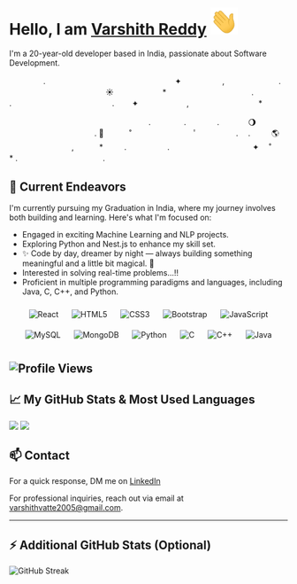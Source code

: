 # Hello, I am <a href="https://www.linkedin.com/in/varshith-reddy-a8514b257/">Varshith Reddy</a> <img src="https://raw.githubusercontent.com/ABSphreak/ABSphreak/master/gifs/Hi.gif" width="50px">

I'm a 20-year-old developer based in India, passionate about Software Development.

⠀⠀⠀⠀⠀⠀.　　　　　　　　　　⠀　　　　　　✦ 　　　　　,　　　　　　　.
⠀⠀⠀⠀⠀⠀⠀⠀⠀⠀⠀⠀⠀⠀⠀⠀⠀☀️
　　　　　　*　　　　　　　　　　　.
.　　　　　　　　　　　　　. 　　✦⠀　   　　　,　　　　　　　　　*

　　　　　　　　　　　　　　　　　　.
　　　　.　　　　.　　　⠀🌖
　　　　　　　　　　　.
🚀
　　　˚　　　　　　　　ﾟ　　　　　.
　.⠀　　🌎⠀‍⠀‍⠀‍⠀‍⠀‍⠀‍⠀‍⠀‍⠀‍⠀‍⠀,
　　　*　　⠀.
　　　　　.　　　　　　　　　　⠀✦
　˚　　　　　　　　　　　　　　*
.⠀ 　　　　　　　　　　.


## 🔭 Current Endeavors

I'm currently pursuing my Graduation in India, where my journey involves both building and learning. Here's what I'm focused on:

- Engaged in exciting Machine Learning and NLP projects.
- Exploring Python and Nest.js to enhance my skill set.
- ✨ Code by day, dreamer by night — always building something meaningful and a little bit magical. 🚀
- Interested in solving real-time problems...!!
- Proficient in multiple programming paradigms and languages, including Java, C, C++, and Python.

<p align="center">
  <img src="https://cdn.jsdelivr.net/gh/devicons/devicon/icons/react/react-original.svg" alt="React" width="69" height="69" style="margin: 10px;"/>
  <img src="https://cdn.jsdelivr.net/gh/devicons/devicon/icons/html5/html5-original.svg" alt="HTML5" width="69" height="69" style="margin: 10px;"/>
  <img src="https://cdn.jsdelivr.net/gh/devicons/devicon/icons/css3/css3-original.svg" alt="CSS3" width="69" height="69" style="margin: 10px;"/>
  <img src="https://cdn.jsdelivr.net/gh/devicons/devicon/icons/bootstrap/bootstrap-original.svg" alt="Bootstrap" width="69" height="69" style="margin: 10px;"/>
  <img src="https://cdn.jsdelivr.net/gh/devicons/devicon/icons/javascript/javascript-original.svg" alt="JavaScript" width="69" height="69" style="margin: 10px;"/>
  <img src="https://cdn.jsdelivr.net/gh/devicons/devicon/icons/mysql/mysql-original.svg" alt="MySQL" width="69" height="69" style="margin: 10px;"/>
  <img src="https://cdn.jsdelivr.net/gh/devicons/devicon/icons/mongodb/mongodb-original.svg" alt="MongoDB" width="69" height="69" style="margin: 10px;"/>
  <img src="https://cdn.jsdelivr.net/gh/devicons/devicon/icons/python/python-original.svg" alt="Python" width="69" height="69" style="margin: 10px;"/>
  <img src="https://cdn.jsdelivr.net/gh/devicons/devicon/icons/c/c-original.svg" alt="C" width="69" height="69" style="margin: 10px;"/>
  <img src="https://cdn.jsdelivr.net/gh/devicons/devicon/icons/cplusplus/cplusplus-original.svg" alt="C++" width="69" height="69" style="margin: 10px;"/>
  <img src="https://cdn.jsdelivr.net/gh/devicons/devicon/icons/java/java-original.svg" alt="Java" width="69" height="69" style="margin: 10px;"/>
</p>

## ![Profile Views](https://komarev.com/ghpvc/?username=varshithvatte24&color=blue&style=flat)

## 📈 My GitHub Stats & Most Used Languages

<p float="left">
  <img src="https://github-readme-stats.vercel.app/api?username=varshithvatte24&show_icons=true&theme=radical" width="48%" />
  <img src="https://github-readme-stats.vercel.app/api/top-langs/?username=varshithvatte24&layout=compact&theme=radical" width="48%" />
</p>

## 📫 Contact

For a quick response, DM me on [LinkedIn](https://www.linkedin.com/in/varshith-reddy-a8514b257/)

For professional inquiries, reach out via email at varshithvatte2005@gmail.com.

---

## ⚡ Additional GitHub Stats (Optional)

![GitHub Streak](https://github-readme-streak-stats.herokuapp.com/?user=varshithvatte24&theme=radical)
